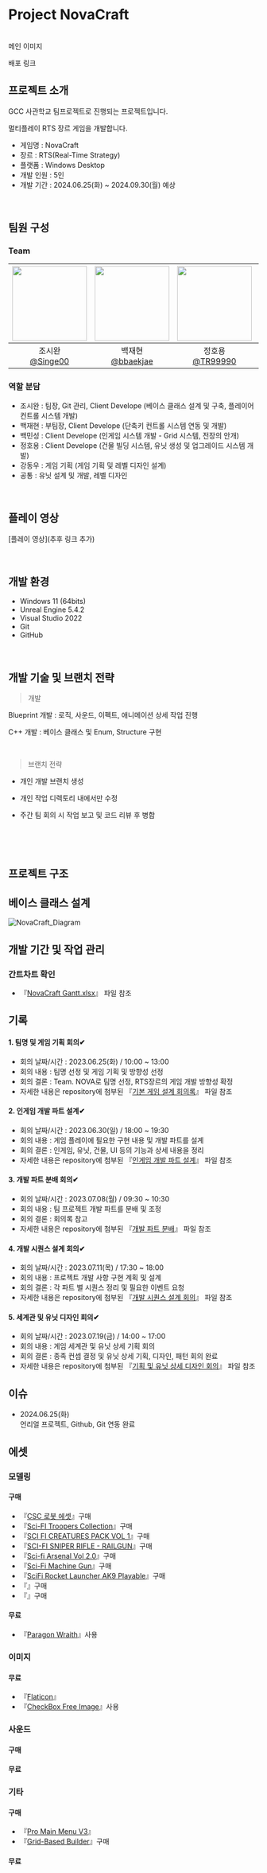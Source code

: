 # Project NovaCraft
<br/>
메인 이미지

배포
링크

## 프로젝트 소개
GCC 사관학교 팀프로젝트로 진행되는 프로젝트입니다.

멀티플레이 RTS 장르 게임을 개발합니다.

- 게임명 : NovaCraft
- 장르 : RTS(Real-Time Strategy)
- 플랫폼 : Windows Desktop
- 개발 인원 : 5인
- 개발 기간 : 2024.06.25(화) ~ 2024.09.30(월) 예상

<br/>

## 팀원 구성

### Team
|<img src="https://avatars.githubusercontent.com/u/103260185?v=4" width="150" height="150"/>|<img src="https://avatars.githubusercontent.com/u/110752012?v=4" width="150" height="150"/>|<img src="https://avatars.githubusercontent.com/u/173750469?v=4" width="150" height="150"/>|<img src="https://avatars.githubusercontent.com/u/95664246?v=4" width="150" height="150"/>|
|:-:|:-:|:-:|:-:|
|조시완<br/>[@Singe00](https://github.com/Singe00)|백재현<br/>[@bbaekjae](https://github.com/bbaekjae)|정호용<br/>[@TR99990](https://github.com/TR99990)|백민성<br/>[@minmonth](https://github.com/minmonth)|

### 역할 분담
- 조시완 : 팀장, Git 관리, Client Develope (베이스 클래스 설계 및 구축, 플레이어 컨트롤 시스템 개발)
- 백재현 : 부팀장, Client Develope (단축키 컨트롤 시스템 연동 및 개발)
- 백민성 : Client Develope (인게임 시스템 개발 - Grid 시스템, 전장의 안개)
- 정호용 : Client Develope (건물 빌딩 시스템, 유닛 생성 및 업그레이드 시스템 개발)
- 강동우 : 게임 기획 (게임 기획 및 레벨 디자인 설계)
- 공통   : 유닛 설계 및 개발, 레벨 디자인

<br/>

## 플레이 영상

[플레이 영상](추후 링크 추가)

<br/>

## 개발 환경
- Windows 11 (64bits)
- Unreal Engine 5.4.2
- Visual Studio 2022
- Git
- GitHub
 
<br/>

## 개발 기술 및 브랜치 전략

> 개발
  <p>Blueprint 개발  : 로직, 사운드, 이펙트, 애니메이션 상세 작업 진행</p>
  
  <p>C++ 개발   : 베이스 클래스 및 Enum, Structure 구현</p>
  <br/>
  
> 브랜치 전략
- 개인 개발 브랜치 생성
- 개인 작업 디렉토리 내에서만 수정
- 주간 팀 회의 시 작업 보고 및 코드 리뷰 후 병합

  <br/>
  
<br/>

## 프로젝트 구조

## 베이스 클래스 설계
![NovaCraft_Diagram](https://github.com/Singe00/NovaCraft/assets/103260185/ac830a1a-b793-432f-97ee-14fcb4ac7025)


## 개발 기간 및 작업 관리

### 간트차트 확인
- 『[NovaCraft Gantt.xlsx](https://github.com/user-attachments/files/16118383/NovaCraft.Gantt.xlsx)』 파일 참조

## 기록

#### 1. 팀명 및 게임 기획 회의✔
- 회의 날짜/시간 : 2023.06.25(화) / 10:00 ~ 13:00
- 회의 내용 : 팀명 선정 및 게임 기획 및 방향성 선정
- 회의 결론 : Team. NOVA로 팀명 선정, RTS장르의 게임 개발 방향성 확정
- 자세한 내용은 repository에 첨부된 『[기본 게임 설계 회의록](https://www.canva.com/design/DAGJGJLHwQY/e_ffbiNSFZW-HYwsCijtOA/view?utm_content=DAGJGJLHwQY&utm_campaign=designshare&utm_medium=link&utm_source=editor)』 파일 참조

#### 2. 인게임 개발 파트 설계✔
- 회의 날짜/시간 : 2023.06.30(일) / 18:00 ~ 19:30
- 회의 내용 : 게임 플레이에 필요한 구현 내용 및 개발 파트를 설계
- 회의 결론 : 인게임, 유닛, 건물, UI 등의 기능과 상세 내용을 정리
- 자세한 내용은 repository에 첨부된 『[인게임 개발 파트 설계](https://www.canva.com/design/DAGJm21AxXk/zGuZKcOxCjTdh1tVZLZ6Ig/view?utm_content=DAGJm21AxXk&utm_campaign=designshare&utm_medium=link&utm_source=editor)』 파일 참조

#### 3. 개발 파트 분배 회의✔
- 회의 날짜/시간 : 2023.07.08(월) / 09:30 ~ 10:30
- 회의 내용 : 팀 프로젝트 개발 파트를 분배 및 조정
- 회의 결론 : 회의록 참고
- 자세한 내용은 repository에 첨부된 『[개발 파트 분배](https://www.canva.com/design/DAGKpFelIzg/ClH2v5dzNfUCWBaH9dpu3A/view?utm_content=DAGKpFelIzg&utm_campaign=designshare&utm_medium=link&utm_source=editor)』 파일 참조

#### 4. 개발 시퀀스 설계 회의✔
- 회의 날짜/시간 : 2023.07.11(목) / 17:30 ~ 18:00
- 회의 내용 : 프로젝트 개발 사항 구현 계획 및 설계
- 회의 결론 : 각 파트 별 시퀀스 정리 및 필요한 이벤트 요청
- 자세한 내용은 repository에 첨부된 『[개발 시퀀스 설계 회의](https://www.canva.com/design/DAGKpGPWGtg/SzXDJxRqB458DHdE_MLMFg/view?utm_content=DAGKpGPWGtg&utm_campaign=designshare&utm_medium=link&utm_source=editor)』 파일 참조

#### 5. 세계관 및 유닛 디자인 회의✔
- 회의 날짜/시간 : 2023.07.19(금) / 14:00 ~ 17:00
- 회의 내용 : 게임 세계관 및 유닛 상세 기획 회의
- 회의 결론 : 종족 컨셉 결정 및 유닛 상세 기획, 디자인, 패턴 회의 완료
- 자세한 내용은 repository에 첨부된 『[기획 및 유닛 상세 디자인 회의](https://www.canva.com/design/DAGLZB1rNGY/VTtA8wVs6jg6cQdEmuA-3Q/view?utm_content=DAGLZB1rNGY&utm_campaign=designshare&utm_medium=link&utm_source=editor)』 파일 참조

## 이슈
- 2024.06.25(화)<br/>
  언리얼 프로젝트, Github, Git 연동 완료<br/>


## 에셋

### 모델링
#### 구매
- 『[CSC 로봇 에셋](https://www.unrealengine.com/id/login/api/login?client_id=43e2dea89b054198a703f6199bee6d5b&redirect_uri=https%3A%2F%2Fwww.unrealengine.com%2Fmarketplace%2Fen-US%2Fproduct%2Fcombat-systems-constructor%3FsessionInvalidated%3Dtrue&prompt=pass_through)』구매
- 『[Sci-FI Troopers Collection](https://www.unrealengine.com/id/login/api/login?client_id=43e2dea89b054198a703f6199bee6d5b&redirect_uri=https%3A%2F%2Fwww.unrealengine.com%2Fmarketplace%2Fko%2Fproduct%2Fsci-fi-troopers-collection%3Fnamespace%3Due%26offers%3D9601dac9f256456796716b70bf84725b%26orderId%3DA2407260115355633%26purchaseToken%3D4823c63c1ff644b9ba802b8c3dd3e6de%26highlightColor%3D0074E4%26sessionInvalidated%3Dtrue&prompt=pass_through)』구매
- 『[SCI FI CREATURES PACK VOL 1](https://www.unrealengine.com/marketplace/ko/product/sci-fi-creatures-pack-vol)』구매
- 『[SCI-FI SNIPER RIFLE - RAILGUN](https://www.unrealengine.com/marketplace/ko/product/sci-fi-sniper-rifle-railgun)』구매
- 『[Sci-fi Arsenal Vol 2.0](https://www.unrealengine.com/marketplace/ko/product/sci-fi-arsenal-vol-2)』구매
- 『[Sci-Fi Machine Gun](https://www.unrealengine.com/marketplace/ko/product/sci-fi-machine-gun)』구매
- 『[SciFi Rocket Launcher AK9 Playable](https://www.unrealengine.com/marketplace/ko/product/scifi-rocket-launcher-ak9?sessionInvalidated=true)』구매
- 『[]()』구매
- 『[]()』구매




#### 무료
- 『[Paragon Wraith](https://www.unrealengine.com/id/login/api/login?client_id=43e2dea89b054198a703f6199bee6d5b&redirect_uri=https%3A%2F%2Fwww.unrealengine.com%2Fmarketplace%2Fen-US%2Fproduct%2Fcombat-systems-constructor%3FsessionInvalidated%3Dtrue&prompt=pass_through)』사용

### 이미지
#### 무료
- 『[Flaticon](https://www.flaticon.com/)』
- 『[CheckBox Free Image](https://www.flaticon.com/authors/google-material-design/monochrome?author_id=55&type=standard)』사용


### 사운드
#### 구매
#### 무료

### 기타
#### 구매
- 『[Pro Main Menu V3](https://www.unrealengine.com/marketplace/ko/product/pro-main-menu-pack)』
- 『[Grid-Based Builder](https://www.unrealengine.com/marketplace/ko/product/grid-based-builder)』구매

#### 무료
